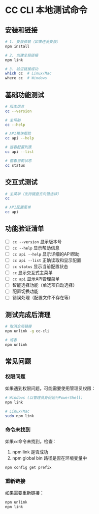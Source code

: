 # CC CLI 本地测试命令

## 安装和链接

```bash
# 1. 安装依赖（如果还没安装）
npm install

# 2. 创建全局链接
npm link

# 3. 验证链接成功
which cc  # Linux/Mac
where cc  # Windows
```

## 基础功能测试

```bash
# 版本信息
cc --version

# 主帮助
cc --help

# API模块帮助
cc api --help

# 查看配置列表
cc api --list

# 查看当前状态
cc status
```

## 交互式测试

```bash
# 主菜单（支持键盘方向键选择）
cc

# API配置菜单
cc api
```

## 功能验证清单

- [ ] `cc --version` 显示版本号
- [ ] `cc --help` 显示帮助信息
- [ ] `cc api --help` 显示详细的API帮助
- [ ] `cc api --list` 正确读取和显示配置
- [ ] `cc status` 显示当前配置状态
- [ ] `cc` 显示交互式主菜单
- [ ] `cc api` 显示API管理菜单
- [ ] 智能选择功能（单选项自动选择）
- [ ] 配置切换功能
- [ ] 错误处理（配置文件不存在等）

## 测试完成后清理

```bash
# 取消全局链接
npm unlink -g cc-cli

# 或者
npm unlink
```

## 常见问题

### 权限问题
如果遇到权限问题，可能需要使用管理员权限：
```bash
# Windows (以管理员身份运行PowerShell)
npm link

# Linux/Mac
sudo npm link
```

### 命令未找到
如果`cc`命令未找到，检查：
1. npm link 是否成功
2. npm global bin 路径是否在环境变量中
```bash
npm config get prefix
```

### 重新链接
如果需要重新链接：
```bash
npm unlink
npm link
```